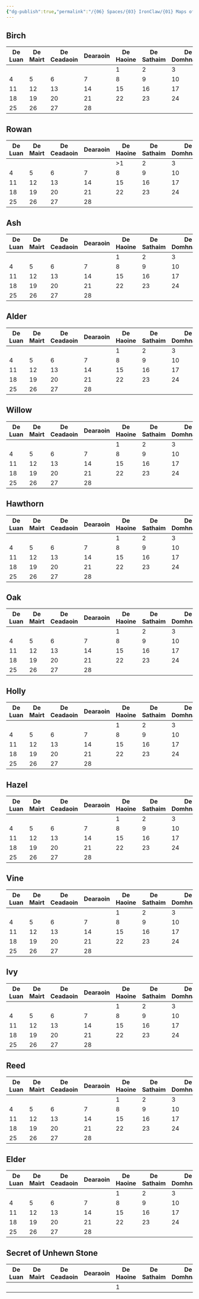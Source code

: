```yaml
---
{"dg-publish":true,"permalink":"/{06} Spaces/{03} IronClaw/{01} Maps of Content/{10} Calendar/","title":"Calendar"}
---
```



## Birch

| De Luan | De Mairt | De Ceadaoin | Dearaoin | De Haoine | De Sathaim | De Domhnaigh |
| --- | --- | --- | --- | --- | --- | --- |
|  |  |  |  | 1 | 2 | 3 |
| 4 | 5 | 6 | 7 | 8 | 9 | 10 |
| 11 | 12 | 13 | 14 | 15 | 16 | 17 |
| 18 | 19 | 20 | 21 | 22 | 23 | 24 |
| 25 | 26 | 27 | 28 |  |  |  |

## Rowan

| De Luan | De Mairt | De Ceadaoin | Dearaoin | De Haoine | De Sathaim | De Domhnaigh |
| --- | --- | --- | --- | --- | --- | --- |
|  |  |  |  | >1 | 2 | 3 |
| 4 | 5 | 6 | 7 | 8 | 9 | 10 |
| 11 | 12 | 13 | 14 | 15 | 16 | 17 |
| 18 | 19 | 20 | 21 | 22 | 23 | 24 |
| 25 | 26 | 27 | 28 |  |  |  |

## Ash

| De Luan | De Mairt | De Ceadaoin | Dearaoin | De Haoine | De Sathaim | De Domhnaigh |
| --- | --- | --- | --- | --- | --- | --- |
|  |  |  |  | 1 | 2 | 3 |
| 4 | 5 | 6 | 7 | 8 | 9 | 10 |
| 11 | 12 | 13 | 14 | 15 | 16 | 17 |
| 18 | 19 | 20 | 21 | 22 | 23 | 24 |
| 25 | 26 | 27 | 28 |  |  |  |

## Alder

| De Luan | De Mairt | De Ceadaoin | Dearaoin | De Haoine | De Sathaim | De Domhnaigh |
| --- | --- | --- | --- | --- | --- | --- |
|  |  |  |  | 1 | 2 | 3 |
| 4 | 5 | 6 | 7 | 8 | 9 | 10 |
| 11 | 12 | 13 | 14 | 15 | 16 | 17 |
| 18 | 19 | 20 | 21 | 22 | 23 | 24 |
| 25 | 26 | 27 | 28 |  |  |  |

## Willow

| De Luan | De Mairt | De Ceadaoin | Dearaoin | De Haoine | De Sathaim | De Domhnaigh |
| --- | --- | --- | --- | --- | --- | --- |
|  |  |  |  | 1 | 2 | 3 |
| 4 | 5 | 6 | 7 | 8 | 9 | 10 |
| 11 | 12 | 13 | 14 | 15 | 16 | 17 |
| 18 | 19 | 20 | 21 | 22 | 23 | 24 |
| 25 | 26 | 27 | 28 |  |  |  |

## Hawthorn

| De Luan | De Mairt | De Ceadaoin | Dearaoin | De Haoine | De Sathaim | De Domhnaigh |
| --- | --- | --- | --- | --- | --- | --- |
|  |  |  |  | 1 | 2 | 3 |
| 4 | 5 | 6 | 7 | 8 | 9 | 10 |
| 11 | 12 | 13 | 14 | 15 | 16 | 17 |
| 18 | 19 | 20 | 21 | 22 | 23 | 24 |
| 25 | 26 | 27 | 28 |  |  |  |

## Oak

| De Luan | De Mairt | De Ceadaoin | Dearaoin | De Haoine | De Sathaim | De Domhnaigh |
| --- | --- | --- | --- | --- | --- | --- |
|  |  |  |  | 1 | 2 | 3 |
| 4 | 5 | 6 | 7 | 8 | 9 | 10 |
| 11 | 12 | 13 | 14 | 15 | 16 | 17 |
| 18 | 19 | 20 | 21 | 22 | 23 | 24 |
| 25 | 26 | 27 | 28 |  |  |  |

## Holly

| De Luan | De Mairt | De Ceadaoin | Dearaoin | De Haoine | De Sathaim | De Domhnaigh |
| --- | --- | --- | --- | --- | --- | --- |
|  |  |  |  | 1 | 2 | 3 |
| 4 | 5 | 6 | 7 | 8 | 9 | 10 |
| 11 | 12 | 13 | 14 | 15 | 16 | 17 |
| 18 | 19 | 20 | 21 | 22 | 23 | 24 |
| 25 | 26 | 27 | 28 |  |  |  |

## Hazel

| De Luan | De Mairt | De Ceadaoin | Dearaoin | De Haoine | De Sathaim | De Domhnaigh |
| --- | --- | --- | --- | --- | --- | --- |
|  |  |  |  | 1 | 2 | 3 |
| 4 | 5 | 6 | 7 | 8 | 9 | 10 |
| 11 | 12 | 13 | 14 | 15 | 16 | 17 |
| 18 | 19 | 20 | 21 | 22 | 23 | 24 |
| 25 | 26 | 27 | 28 |  |  |  |

## Vine

| De Luan | De Mairt | De Ceadaoin | Dearaoin | De Haoine | De Sathaim | De Domhnaigh |
| --- | --- | --- | --- | --- | --- | --- |
|  |  |  |  | 1 | 2 | 3 |
| 4 | 5 | 6 | 7 | 8 | 9 | 10 |
| 11 | 12 | 13 | 14 | 15 | 16 | 17 |
| 18 | 19 | 20 | 21 | 22 | 23 | 24 |
| 25 | 26 | 27 | 28 |  |  |  |

## Ivy

| De Luan | De Mairt | De Ceadaoin | Dearaoin | De Haoine | De Sathaim | De Domhnaigh |
| --- | --- | --- | --- | --- | --- | --- |
|  |  |  |  | 1 | 2 | 3 |
| 4 | 5 | 6 | 7 | 8 | 9 | 10 |
| 11 | 12 | 13 | 14 | 15 | 16 | 17 |
| 18 | 19 | 20 | 21 | 22 | 23 | 24 |
| 25 | 26 | 27 | 28 |  |  |  |

## Reed

| De Luan | De Mairt | De Ceadaoin | Dearaoin | De Haoine | De Sathaim | De Domhnaigh |
| --- | --- | --- | --- | --- | --- | --- |
|  |  |  |  | 1 | 2 | 3 |
| 4 | 5 | 6 | 7 | 8 | 9 | 10 |
| 11 | 12 | 13 | 14 | 15 | 16 | 17 |
| 18 | 19 | 20 | 21 | 22 | 23 | 24 |
| 25 | 26 | 27 | 28 |  |  |  |

## Elder

| De Luan | De Mairt | De Ceadaoin | Dearaoin | De Haoine | De Sathaim | De Domhnaigh |
| --- | --- | --- | --- | --- | --- | --- |
|  |  |  |  | 1 | 2 | 3 |
| 4 | 5 | 6 | 7 | 8 | 9 | 10 |
| 11 | 12 | 13 | 14 | 15 | 16 | 17 |
| 18 | 19 | 20 | 21 | 22 | 23 | 24 |
| 25 | 26 | 27 | 28 |  |  |  |

## Secret of Unhewn Stone

| De Luan | De Mairt | De Ceadaoin | Dearaoin | De Haoine | De Sathaim | De Domhnaigh |
| --- | --- | --- | --- | --- | --- | --- |
|  |  |  |  | 1 |  |  |
